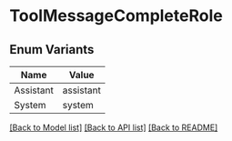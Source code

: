 # ToolMessageCompleteRole

## Enum Variants

| Name | Value |
|---- | -----|
| Assistant | assistant |
| System | system |


[[Back to Model list]](../README.md#documentation-for-models) [[Back to API list]](../README.md#documentation-for-api-endpoints) [[Back to README]](../README.md)


